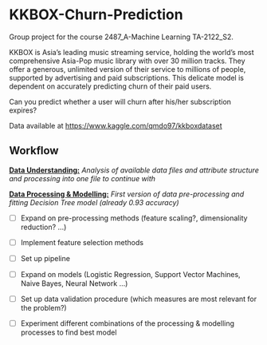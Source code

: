 # KKBOX-Churn-Prediction

Group project for the course 2487_A-Machine Learning TA-2122_S2.

KKBOX is Asia’s leading music streaming service, holding the world’s most comprehensive Asia-Pop music library with over 30 million tracks. They offer a generous, unlimited version of their service to millions of people, supported by advertising and paid subscriptions. This delicate model is dependent on accurately predicting churn of their paid users.

Can you predict whether a user will churn after his/her subscription expires?

 Data available at https://www.kaggle.com/qmdo97/kkboxdataset
 
 ## Workflow
 
 [**Data Understanding:**](kkbox_data_understanding.ipynb)
 *Analysis of available data files and attribute structure and processing into one file to continue with*
 
 [**Data Processing & Modelling:**](kkbox_machine_learning.ipynb)
 *First version of data pre-processing and fitting Decision Tree model (already 0.93 accuracy)*
 
 - [ ] Expand on pre-processing methods (feature scaling?, dimensionality reduction? ...)
 - [ ] Implement feature selection methods

 - [ ] Set up pipeline

 - [ ] Expand on models (Logistic Regression, Support Vector Machines, Naive Bayes, Neural Network ...)
 - [ ] Set up data validation procedure (which measures are most relevant for the problem?)

 - [ ] Experiment different combinations of the processing & modelling processes to find best model
